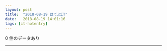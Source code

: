 ```yaml
---
layout: post
title:  "2018-08-19 はてぶIT"
date:   2018-08-19 14:01:16
tags: [it-hotentry]
---
```

0 件のデータあり

<hr>
